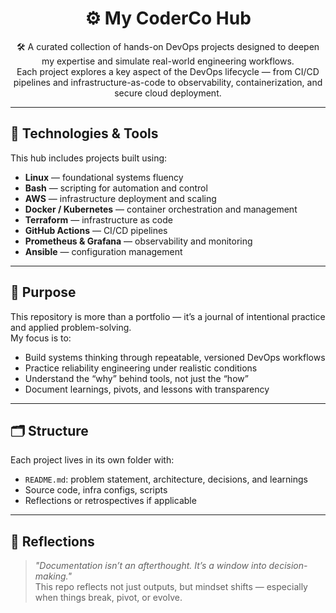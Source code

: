 <h1 align="center" id="title">⚙️ My CoderCo Hub</h1>

<p align="center" id="description">
🛠️ A curated collection of hands-on DevOps projects designed to deepen my expertise and simulate real-world engineering workflows.
<br>
Each project explores a key aspect of the DevOps lifecycle — from CI/CD pipelines and infrastructure-as-code to observability, containerization, and secure cloud deployment.
</p>

---

## 🧰 Technologies & Tools

This hub includes projects built using:

- **Linux** — foundational systems fluency
- **Bash** — scripting for automation and control
- **AWS** — infrastructure deployment and scaling
- **Docker / Kubernetes** — container orchestration and management
- **Terraform** — infrastructure as code
- **GitHub Actions** — CI/CD pipelines
- **Prometheus & Grafana** — observability and monitoring
- **Ansible** — configuration management

---

## 🎯 Purpose

This repository is more than a portfolio — it’s a journal of intentional practice and applied problem-solving.  
My focus is to:

- Build systems thinking through repeatable, versioned DevOps workflows
- Practice reliability engineering under realistic conditions
- Understand the “why” behind tools, not just the “how”
- Document learnings, pivots, and lessons with transparency

---

## 🗂️ Structure

Each project lives in its own folder with:
- `README.md`: problem statement, architecture, decisions, and learnings
- Source code, infra configs, scripts
- Reflections or retrospectives if applicable

---

## 📝 Reflections

> _"Documentation isn’t an afterthought. It’s a window into decision-making."_  
This repo reflects not just outputs, but mindset shifts — especially when things break, pivot, or evolve.
